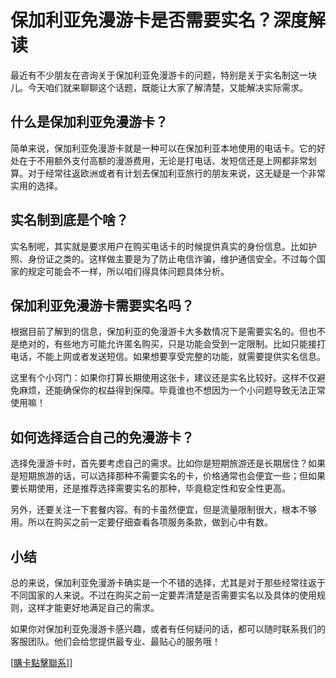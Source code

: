 # 保加利亚免漫游卡是否需要实名？深度解读

最近有不少朋友在咨询关于保加利亚免漫游卡的问题，特别是关于实名制这一块儿。今天咱们就来聊聊这个话题，既能让大家了解清楚，又能解决实际需求。

## 什么是保加利亚免漫游卡？

简单来说，保加利亚免漫游卡就是一种可以在保加利亚本地使用的电话卡。它的好处在于不用额外支付高额的漫游费用，无论是打电话、发短信还是上网都非常划算。对于经常往返欧洲或者有计划去保加利亚旅行的朋友来说，这无疑是一个非常实用的选择。

## 实名制到底是个啥？

实名制呢，其实就是要求用户在购买电话卡的时候提供真实的身份信息。比如护照、身份证之类的。这样做主要是为了防止电信诈骗，维护通信安全。不过每个国家的规定可能会不一样，所以咱们得具体问题具体分析。

## 保加利亚免漫游卡需要实名吗？

根据目前了解到的信息，保加利亚的免漫游卡大多数情况下是需要实名的。但也不是绝对的，有些地方可能允许匿名购买，只是功能会受到一定限制。比如只能接打电话，不能上网或者发送短信。如果想要享受完整的功能，就需要提供实名信息。

这里有个小窍门：如果你打算长期使用这张卡，建议还是实名比较好。这样不仅避免麻烦，还能确保你的权益得到保障。毕竟谁也不想因为一个小问题导致无法正常使用嘛！

## 如何选择适合自己的免漫游卡？

选择免漫游卡时，首先要考虑自己的需求。比如你是短期旅游还是长期居住？如果是短期旅游的话，可以选择那种不需要实名的卡，价格通常也会便宜一些；但如果要长期使用，还是推荐选择需要实名的那种，毕竟稳定性和安全性更高。

另外，还要关注一下套餐内容。有的卡虽然便宜，但是流量限制很大，根本不够用。所以在购买之前一定要仔细查看各项服务条款，做到心中有数。

## 小结

总的来说，保加利亚免漫游卡确实是一个不错的选择，尤其是对于那些经常往返于不同国家的人来说。不过在购买之前一定要弄清楚是否需要实名以及具体的使用规则，这样才能更好地满足自己的需求。

如果你对保加利亚免漫游卡感兴趣，或者有任何疑问的话，都可以随时联系我们的客服团队。他们会给您提供最专业、最贴心的服务哦！

[[購卡點擊聯系](https://t.me/s/esim1088)]]